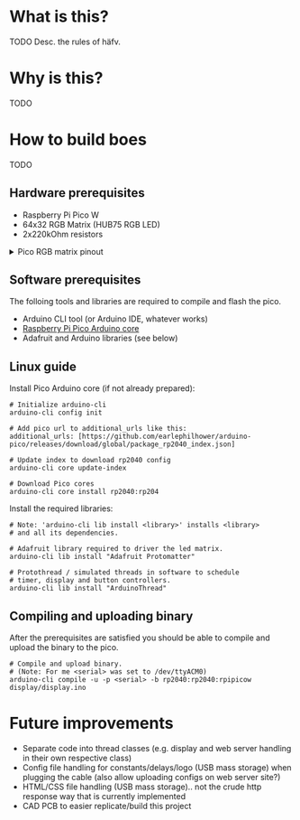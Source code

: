 # What is this?

TODO Desc. the rules of häfv.

# Why is this?

TODO

# How to build boes

TODO

## Hardware prerequisites

- Raspberry Pi Pico W
- 64x32 RGB Matrix (HUB75 RGB LED)
- 2x220kOhm resistors

<details>
<summary>Pico RGB matrix pinout</summary>
<br>
TODO add pinout

</details>

## Software prerequisites

The folloing tools and libraries are required to compile and flash the pico.
- Arduino CLI tool (or Arduino IDE, whatever works)
- [Raspberry Pi Pico Arduino core](https://github.com/earlephilhower/arduino-pico)
- Adafruit and Arduino libraries (see below)

## Linux guide

Install Pico Arduino core (if not already prepared):
```
# Initialize arduino-cli
arduino-cli config init

# Add pico url to additional_urls like this:
additional_urls: [https://github.com/earlephilhower/arduino-pico/releases/download/global/package_rp2040_index.json]

# Update index to download rp2040 config
arduino-cli core update-index

# Download Pico cores
arduino-cli core install rp2040:rp204
```

Install the required libraries:
```
# Note: 'arduino-cli lib install <library>' installs <library>
# and all its dependencies.

# Adafruit library required to driver the led matrix.
arduino-cli lib install "Adafruit Protomatter"

# Protothread / simulated threads in software to schedule
# timer, display and button controllers.
arduino-cli lib install "ArduinoThread"
```

## Compiling and uploading binary

After the prerequisites are satisfied you should be able to compile and upload the binary to the pico.
```
# Compile and upload binary.
# (Note: For me <serial> was set to /dev/ttyACM0)
arduino-cli compile -u -p <serial> -b rp2040:rp2040:rpipicow display/display.ino
```

# Future improvements

- Separate code into thread classes (e.g. display and web server handling in their own respective class)
- Config file handling for constants/delays/logo (USB mass storage) when plugging the cable (also allow uploading configs on web server site?)
- HTML/CSS file handling (USB mass storage).. not the crude http response way that is currently implemented
- CAD PCB to easier replicate/build this project
